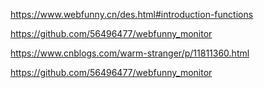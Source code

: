 https://www.webfunny.cn/des.html#introduction-functions

https://github.com/56496477/webfunny_monitor

https://www.cnblogs.com/warm-stranger/p/11811360.html

https://github.com/56496477/webfunny_monitor
